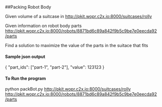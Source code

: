 ##Packing Robot Body

Given volume of a suitcase in http://pkit.wopr.c2x.io:8000/suitcases/rolly

Given information on robot body parts  http://pkit.wopr.c2x.io:8000/robots/8871bd6c89a842f9b5c9be7e0eecda92/parts

Find a solution to maximize the value of the parts in the suitace that fits

#### Sample json output 

{
    "part_ids": ["part-1", "part-2"],
    "value": 123123
}


#### To Run the program

python packBot.py http://pkit.wopr.c2x.io:8000/suitcases/rolly http://pkit.wopr.c2x.io:8000/robots/8871bd6c89a842f9b5c9be7e0eecda92/parts

